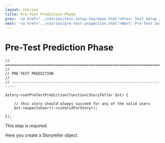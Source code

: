 ```yaml
---
layout: stories
title: Pre-Test Prediction Phase
prev: '<a href="../stories/test-setup-teardown.html">Prev: Test Setup / Teardown Phases</a>'
next: '<a href="../stories/pre-test-inspection.html">Next: Pre-Test Inspection Phase</a>'
---
```


# Pre-Test Prediction Phase

    // ========================================================================
    //
    // PRE-TEST PREDICTION
    //
    // ------------------------------------------------------------------------

    $story->setPreTestPrediction(function(StoryTeller $st) {

        // this story should always succeed for any of the valid users
        $st->expectsUser()->isValidForStory();

    });
    
This step is *required*.

Here you create a Storyteller object. 

